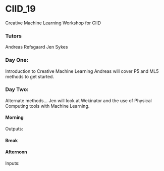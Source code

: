 # CIID_19
Creative Machine Learning Workshop for CIID

### Tutors
Andreas Refsgaard
Jen Sykes

### Day One: 
Introduction to Creative Machine Learning
Andreas will cover P5 and ML5 methods to get started. 

### Day Two:
Alternate methods...
Jen will look at Wekinator and the use of Physical Computing tools with Machine Learning. 

#### Morning
Outputs:

#### Break 

#### Afternoon
Inputs:
